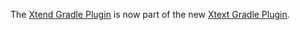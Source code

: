 The [Xtend Gradle Plugin](http://xtext.github.io/xtext-gradle-plugin/xtend.html) is now part of the new [Xtext Gradle Plugin](http://xtext.github.io/xtext-gradle-plugin/).

